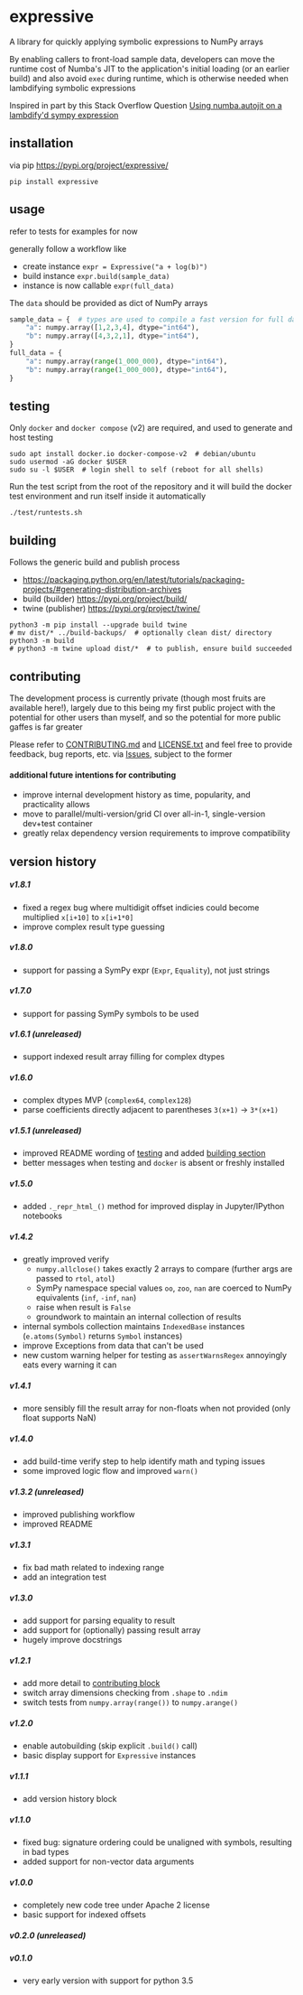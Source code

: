 # expressive

A library for quickly applying symbolic expressions to NumPy arrays

By enabling callers to front-load sample data, developers can move the runtime cost of Numba's JIT to the application's initial loading (or an earlier build) and also avoid `exec` during runtime, which is otherwise needed when lambdifying symbolic expressions

Inspired in part by this Stack Overflow Question [Using numba.autojit on a lambdify'd sympy expression](https://stackoverflow.com/questions/22793601/using-numba-autojit-on-a-lambdifyd-sympy-expression)

## installation

via pip https://pypi.org/project/expressive/

```shell
pip install expressive
```

## usage

refer to tests for examples for now

generally follow a workflow like
* create instance `expr = Expressive("a + log(b)")`
* build instance `expr.build(sample_data)`
* instance is now callable `expr(full_data)`

The `data` should be provided as dict of NumPy arrays

```python
sample_data = {  # types are used to compile a fast version for full data
    "a": numpy.array([1,2,3,4], dtype="int64"),
    "b": numpy.array([4,3,2,1], dtype="int64"),
}
full_data = {
    "a": numpy.array(range(1_000_000), dtype="int64"),
    "b": numpy.array(range(1_000_000), dtype="int64"),
}
```

## testing

Only `docker` and `docker compose` (v2) are required, and used to generate and host testing

```shell
sudo apt install docker.io docker-compose-v2  # debian/ubuntu
sudo usermod -aG docker $USER
sudo su -l $USER  # login shell to self (reboot for all shells)
```

Run the test script from the root of the repository and it will build the docker test environment and run itself inside it automatically

```shell
./test/runtests.sh
```

## building

Follows the generic build and publish process
* https://packaging.python.org/en/latest/tutorials/packaging-projects/#generating-distribution-archives
* build (builder) https://pypi.org/project/build/
* twine (publisher) https://pypi.org/project/twine/

```shell
python3 -m pip install --upgrade build twine
# mv dist/* ../build-backups/  # optionally clean dist/ directory
python3 -m build
# python3 -m twine upload dist/*  # to publish, ensure build succeeded
```

## contributing

The development process is currently private (though most fruits are available here!), largely due to this being my first public project with the potential for other users than myself, and so the potential for more public gaffes is far greater

Please refer to [CONTRIBUTING.md](https://gitlab.com/expressive-py/expressive/-/blob/main/CONTRIBUTING.md) and [LICENSE.txt](https://gitlab.com/expressive-py/expressive/-/blob/main/LICENSE.txt) and feel free to provide feedback, bug reports, etc. via [Issues](https://gitlab.com/expressive-py/expressive/-/issues), subject to the former

#### additional future intentions for contributing
* improve internal development history as time, popularity, and practicality allows
* move to parallel/multi-version/grid CI over all-in-1, single-version dev+test container
* greatly relax dependency version requirements to improve compatibility

## version history

##### v1.8.1
* fixed a regex bug where multidigit offset indicies could become multiplied `x[i+10]` to `x[i+1*0]`
* improve complex result type guessing

##### v1.8.0
* support for passing a SymPy expr (`Expr`, `Equality`), not just strings

##### v1.7.0
* support for passing SymPy symbols to be used

##### v1.6.1 (unreleased)
* support indexed result array filling for complex dtypes

##### v1.6.0
* complex dtypes MVP (`complex64`, `complex128`)
* parse coefficients directly adjacent to parentheses `3(x+1)` -> `3*(x+1)`

##### v1.5.1 (unreleased)
* improved README wording of [testing](#testing) and added [building section](#building)
* better messages when testing and `docker` is absent or freshly installed

##### v1.5.0
* added `._repr_html_()` method for improved display in Jupyter/IPython notebooks

##### v1.4.2
* greatly improved verify
  * `numpy.allclose()` takes exactly 2 arrays to compare (further args are passed to `rtol`, `atol`)
  * SymPy namespace special values `oo`, `zoo`, `nan` are coerced to NumPy equivalents (`inf`, `-inf`, `nan`)
  * raise when result is `False`
  * groundwork to maintain an internal collection of results
* internal symbols collection maintains `IndexedBase` instances (`e.atoms(Symbol)` returns `Symbol` instances)
* improve Exceptions from data that can't be used
* new custom warning helper for testing as `assertWarnsRegex` annoyingly eats every warning it can

##### v1.4.1
* more sensibly fill the result array for non-floats when not provided (only float supports NaN)

##### v1.4.0
* add build-time verify step to help identify math and typing issues
* some improved logic flow and improved `warn()`

##### v1.3.2 (unreleased)
* improved publishing workflow
* improved README

##### v1.3.1
* fix bad math related to indexing range
* add an integration test

##### v1.3.0
* add support for parsing equality to result
* add support for (optionally) passing result array
* hugely improve docstrings

##### v1.2.1
* add more detail to [contributing block](#contributing)
* switch array dimensions checking from `.shape` to `.ndim`
* switch tests from `numpy.array(range())` to `numpy.arange()`

##### v1.2.0
* enable autobuilding (skip explicit `.build()` call)
* basic display support for `Expressive` instances

##### v1.1.1
* add version history block

##### v1.1.0
* fixed bug: signature ordering could be unaligned with symbols, resulting in bad types
* added support for non-vector data arguments

##### v1.0.0

* completely new code tree under Apache 2 license
* basic support for indexed offsets

##### v0.2.0 (unreleased)

##### v0.1.0
* very early version with support for python 3.5
